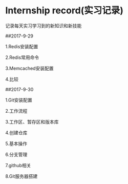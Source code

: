 ﻿# Internship record(实习记录)   

记录每天实习学习到的新知识和新技能   


##2017-9-29   

1.Redis安装配置   

2.Redis常用命令   


3.Memcached安装配置   

4.比较   

##2017-9-30   

1.Git安装配置   

2.工作流程   

3.工作区、暂存区和版本库   

4.创建仓库   

5.基本操作   

6.分支管理   

7.github相关   

8.Git服务器搭建   

 
